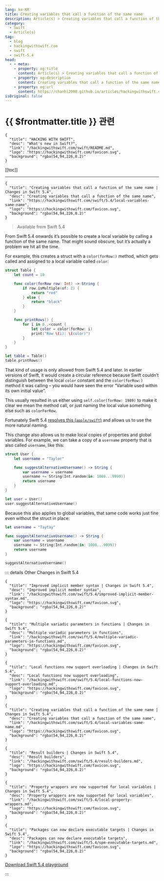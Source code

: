 ```yaml
---
lang: ko-KR
title: Creating variables that call a function of the same name
description: Article(s) > Creating variables that call a function of the same name
category:
  - Swift
  - Article(s)
tag: 
  - blog
  - hackingwithswift.com
  - swift
  - swift-5.4
head:
  - - meta:
    - property: og:title
      content: Article(s) > Creating variables that call a function of the same name
    - property: og:description
      content: Creating variables that call a function of the same name
    - property: og:url
      content: https://chanhi2000.github.io/articles/hackingwithswift.com/swift/5.4/local-variables-same-name.html
isOriginal: false
---
```


# {{ $frontmatter.title }} 관련

```component VPCard
{
  "title": "HACKING WITH SWIFT",
  "desc": "What's new in Swift?",
  "link": "/hackingwithswift.com/swift/README.md",
  "logo": "https://hackingwithswift.com/favicon.svg",
  "background": "rgba(54,94,226,0.2)"
}
```

[[toc]]

---

```component VPCard
{
  "title": "Creating variables that call a function of the same name | Changes in Swift 5.4",
  "desc": "Creating variables that call a function of the same name",
  "link": "https://hackingwithswift.com/swift/5.4/local-variables-same-name", 
  "logo": "https://hackingwithswift.com/favicon.svg",
  "background": "rgba(54,94,226,0.2)"
}
```

> Available from Swift 5.4

From Swift 5.4 onwards it’s possible to create a local variable by calling a function of the same name. That might sound obscure, but it’s actually a problem we hit all the time.

For example, this creates a struct with a `color(forRow:)` method, which gets called and assigned to a local variable called `color`:

```swift
struct Table {
    let count = 10

    func color(forRow row: Int) -> String {
        if row.isMultiple(of: 2) {
            return "red"
        } else {
            return "black"
        }
    }

    func printRows() {
        for i in 0..<count {
            let color = color(forRow: i)
            print("Row \(i): \(color)")
        }
    }
}

let table = Table()
table.printRows()
```

That kind of usage is only allowed from Swift 5.4 and later. In earlier versions of Swift, it would create a circular reference because Swift couldn’t distinguish between the local `color` constant and the `color(forRow:)` method it was calling – you would have seen the error “Variable used within its own initial value”.

This usually resulted in us either using `self.color(forRow: 1989)` to make it clear we mean the method call, or just naming the local value something else such as `colorForRow`.

Fortunately Swift 5.4 [resolves this (<FontIcon icon="iconfont icon-github"/>`apple/swift`)](https://github.com/apple/swift/blob/main/test/Sema/diag_variable_used_in_initial.swift) and allows us to use the more natural naming.

This change also allows us to make local copies of properties and global variables. For example, we can take a copy of a `username` property that is also called `username`, like this:

```swift
struct User {
    let username = "Taylor"

    func suggestAlternativeUsername() -> String {
        var username = username
        username += String(Int.random(in: 1000...9999))
        return username
    }
}

let user = User()
user.suggestAlternativeUsername()
```

Because this also applies to global variables, that same code works just fine even without the struct in place:

```swift
let username = "Taytay"

func suggestAlternativeUsername() -> String {
    var username = username
    username += String(Int.random(in: 1000...9999))
    return username
}

suggestAlternativeUsername()
```

::: details Other Changes in Swift 5.4

```component VPCard
{
  "title": "Improved implicit member syntax | Changes in Swift 5.4",
  "desc": "Improved implicit member syntax",
  "link": "/hackingwithswift.com/swift/5.4/improved-implicit-member-syntax.md",
  "logo": "https://hackingwithswift.com/favicon.svg",
  "background": "rgba(54,94,226,0.2)"
}
```

```component VPCard
{
  "title": "Multiple variadic parameters in functions | Changes in Swift 5.4",
  "desc": "Multiple variadic parameters in functions",
  "link": "/hackingwithswift.com/swift/5.4/multiple-variadic-parameters-in-functions.md",
  "logo": "https://hackingwithswift.com/favicon.svg",
  "background": "rgba(54,94,226,0.2)"
}
```

```component VPCard
{
  "title": "Local functions now support overloading | Changes in Swift 5.4",
  "desc": "Local functions now support overloading",
  "link": "/hackingwithswift.com/swift/5.4/local-functions-now-support-overloading.md",
  "logo": "https://hackingwithswift.com/favicon.svg",
  "background": "rgba(54,94,226,0.2)"
}
```

```component VPCard
{
  "title": "Creating variables that call a function of the same name | Changes in Swift 5.4",
  "desc": "Creating variables that call a function of the same name",
  "link": "/hackingwithswift.com/swift/5.4/local-variables-same-name.md",
  "logo": "https://hackingwithswift.com/favicon.svg",
  "background": "rgba(54,94,226,0.2)"
}
```

```component VPCard
{
  "title": "Result builders | Changes in Swift 5.4",
  "desc": "Result builders",
  "link": "/hackingwithswift.com/swift/5.4/result-builders.md",
  "logo": "https://hackingwithswift.com/favicon.svg",
  "background": "rgba(54,94,226,0.2)"
}
```

```component VPCard
{
  "title": "Property wrappers are now supported for local variables | Changes in Swift 5.4",
  "desc": "Property wrappers are now supported for local variables",
  "link": "/hackingwithswift.com/swift/5.4/local-property-wrappers.md",
  "logo": "https://hackingwithswift.com/favicon.svg",
  "background": "rgba(54,94,226,0.2)"
}
```

```component VPCard
{
  "title": "Packages can now declare executable targets | Changes in Swift 5.4",
  "desc": "Packages can now declare executable targets",
  "link": "/hackingwithswift.com/swift/5.4/spm-executable-targets.md",
  "logo": "https://hackingwithswift.com/favicon.svg",
  "background": "rgba(54,94,226,0.2)"
}
```

[<FontIcon icon="fas fa-file-zipper"/>Download Swift 5.4 playground](https://hackingwithswift.com/files/playgrounds/swift/playground-5-3-to-5-4.playground.zip)

:::

